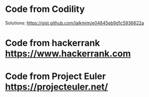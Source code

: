 # Code from Codility

Solutions: https://gist.github.com/lalkmim/e04845eb9d1c5936622a

# Code from hackerrank https://www.hackerrank.com

# Code from Project Euler https://projecteuler.net/
